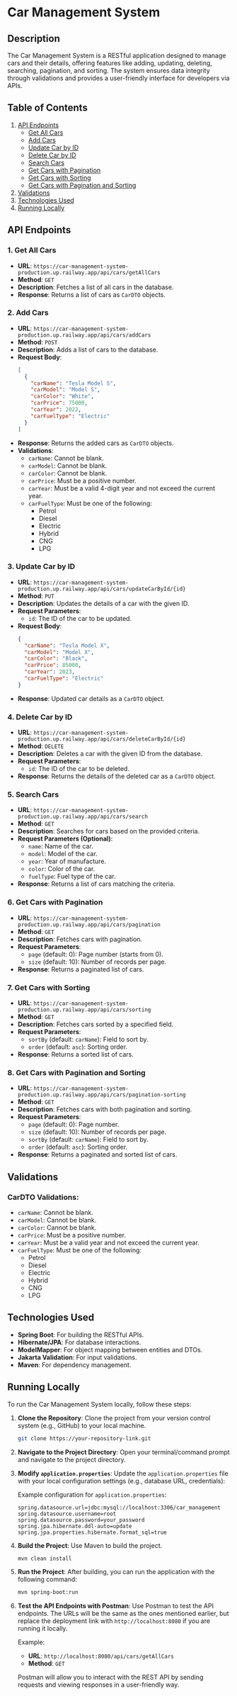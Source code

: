 # Car Management System

## Description
The Car Management System is a RESTful application designed to manage cars and their details, offering features like adding, updating, deleting, searching, pagination, and sorting. The system ensures data integrity through validations and provides a user-friendly interface for developers via APIs.

## Table of Contents
1. [API Endpoints](#api-endpoints)
    - [Get All Cars](#1-get-all-cars)
    - [Add Cars](#2-add-cars)
    - [Update Car by ID](#3-update-car-by-id)
    - [Delete Car by ID](#4-delete-car-by-id)
    - [Search Cars](#5-search-cars)
    - [Get Cars with Pagination](#6-get-cars-with-pagination)
    - [Get Cars with Sorting](#7-get-cars-with-sorting)
    - [Get Cars with Pagination and Sorting](#8-get-cars-with-pagination-and-sorting)
2. [Validations](#validations)
3. [Technologies Used](#technologies-used)
4. [Running Locally](#running-locally)

## API Endpoints

### 1. Get All Cars
- **URL**: `https://car-management-system-production.up.railway.app/api/cars/getAllCars`
- **Method**: `GET`
- **Description**: Fetches a list of all cars in the database.
- **Response**: Returns a list of cars as `CarDTO` objects.

### 2. Add Cars
- **URL**: `https://car-management-system-production.up.railway.app/api/cars/addCars`
- **Method**: `POST`
- **Description**: Adds a list of cars to the database.
- **Request Body**:
    ```json
    [
      {
        "carName": "Tesla Model S",
        "carModel": "Model S",
        "carColor": "White",
        "carPrice": 75000,
        "carYear": 2022,
        "carFuelType": "Electric"
      }
    ]
    ```
- **Response**: Returns the added cars as `CarDTO` objects.
- **Validations**:
  - `carName`: Cannot be blank.
  - `carModel`: Cannot be blank.
  - `carColor`: Cannot be blank.
  - `carPrice`: Must be a positive number.
  - `carYear`: Must be a valid 4-digit year and not exceed the current year.
  - `carFuelType`: Must be one of the following:
    - Petrol
    - Diesel
    - Electric
    - Hybrid
    - CNG
    - LPG

### 3. Update Car by ID
- **URL**: `https://car-management-system-production.up.railway.app/api/cars/updateCarById/{id}`
- **Method**: `PUT`
- **Description**: Updates the details of a car with the given ID.
- **Request Parameters**:
  - `id`: The ID of the car to be updated.
- **Request Body**:
    ```json
    {
      "carName": "Tesla Model X",
      "carModel": "Model X",
      "carColor": "Black",
      "carPrice": 85000,
      "carYear": 2023,
      "carFuelType": "Electric"
    }
    ```
- **Response**: Updated car details as a `CarDTO` object.

### 4. Delete Car by ID
- **URL**: `https://car-management-system-production.up.railway.app/api/cars/deleteCarById/{id}`
- **Method**: `DELETE`
- **Description**: Deletes a car with the given ID from the database.
- **Request Parameters**:
  - `id`: The ID of the car to be deleted.
- **Response**: Returns the details of the deleted car as a `CarDTO` object.

### 5. Search Cars
- **URL**: `https://car-management-system-production.up.railway.app/api/cars/search`
- **Method**: `GET`
- **Description**: Searches for cars based on the provided criteria.
- **Request Parameters (Optional)**:
  - `name`: Name of the car.
  - `model`: Model of the car.
  - `year`: Year of manufacture.
  - `color`: Color of the car.
  - `fuelType`: Fuel type of the car.
- **Response**: Returns a list of cars matching the criteria.

### 6. Get Cars with Pagination
- **URL**: `https://car-management-system-production.up.railway.app/api/cars/pagination`
- **Method**: `GET`
- **Description**: Fetches cars with pagination.
- **Request Parameters**:
  - `page` (default: 0): Page number (starts from 0).
  - `size` (default: 10): Number of records per page.
- **Response**: Returns a paginated list of cars.

### 7. Get Cars with Sorting
- **URL**: `https://car-management-system-production.up.railway.app/api/cars/sorting`
- **Method**: `GET`
- **Description**: Fetches cars sorted by a specified field.
- **Request Parameters**:
  - `sortBy` (default: `carName`): Field to sort by.
  - `order` (default: `asc`): Sorting order.
- **Response**: Returns a sorted list of cars.

### 8. Get Cars with Pagination and Sorting
- **URL**: `https://car-management-system-production.up.railway.app/api/cars/pagination-sorting`
- **Method**: `GET`
- **Description**: Fetches cars with both pagination and sorting.
- **Request Parameters**:
  - `page` (default: 0): Page number.
  - `size` (default: 10): Number of records per page.
  - `sortBy` (default: `carName`): Field to sort by.
  - `order` (default: `asc`): Sorting order.
- **Response**: Returns a paginated and sorted list of cars.

## Validations

### CarDTO Validations:
- `carName`: Cannot be blank.
- `carModel`: Cannot be blank.
- `carColor`: Cannot be blank.
- `carPrice`: Must be a positive number.
- `carYear`: Must be a valid year and not exceed the current year.
- `carFuelType`: Must be one of the following:
  - Petrol
  - Diesel
  - Electric
  - Hybrid
  - CNG
  - LPG

## Technologies Used
- **Spring Boot**: For building the RESTful APIs.
- **Hibernate/JPA**: For database interactions.
- **ModelMapper**: For object mapping between entities and DTOs.
- **Jakarta Validation**: For input validations.
- **Maven**: For dependency management.

## Running Locally

To run the Car Management System locally, follow these steps:

1. **Clone the Repository**: Clone the project from your version control system (e.g., GitHub) to your local machine.

    ```bash
    git clone https://your-repository-link.git
    ```

2. **Navigate to the Project Directory**: Open your terminal/command prompt and navigate to the project directory.

3. **Modify `application.properties`**: Update the `application.properties` file with your local configuration settings (e.g., database URL, credentials):
   
    Example configuration for `application.properties`:
    ```properties
    spring.datasource.url=jdbc:mysql://localhost:3306/car_management
    spring.datasource.username=root
    spring.datasource.password=your_password
    spring.jpa.hibernate.ddl-auto=update
    spring.jpa.properties.hibernate.format_sql=true
    ```

4. **Build the Project**: Use Maven to build the project.

    ```bash
    mvn clean install
    ```

5. **Run the Project**: After building, you can run the application with the following command:

    ```bash
    mvn spring-boot:run
    ```

6. **Test the API Endpoints with Postman**: Use Postman to test the API endpoints. The URLs will be the same as the ones mentioned earlier, but replace the deployment link with `http://localhost:8080` if you are running it locally.

    Example:
    - **URL**: `http://localhost:8080/api/cars/getAllCars`
    - **Method**: `GET`

    Postman will allow you to interact with the REST API by sending requests and viewing responses in a user-friendly way.
